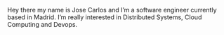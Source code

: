 

Hey there my name is Jose Carlos and I’m a software engineer currently based in Madrid. I’m really interested in Distributed Systems, Cloud Computing and Devops.
